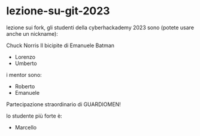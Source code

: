 # lezione-su-git-2023

lezione sui fork, gli studenti della cyberhackademy 2023 sono (potete usare anche un nickname):

Chuck Norris
Il bicipite di Emanuele
Batman
- Lorenzo
- Umberto

i mentor sono:
- Roberto
- Emanuele

Partecipazione straordinario di GUARDIOMEN!

lo studente più forte è:
- Marcello
